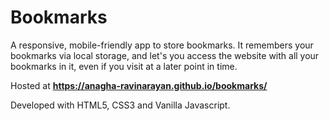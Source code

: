 # Bookmarks
A responsive, mobile-friendly app to store bookmarks. It remembers your bookmarks via local storage, and let's you access the website with all your bookmarks in it, even if you visit at a later point in time.

Hosted at **https://anagha-ravinarayan.github.io/bookmarks/**

Developed with HTML5, CSS3 and Vanilla Javascript.
